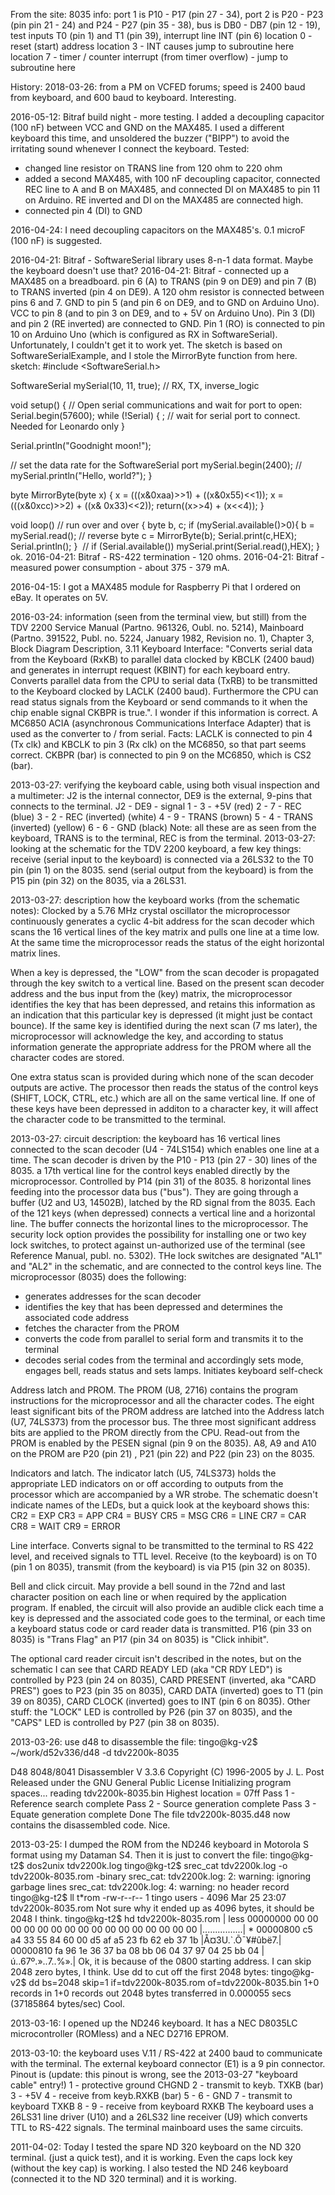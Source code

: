 From the site:
8035 info: port 1 is P10 - P17 (pin 27 - 34), port 2 is P20 - P23 (pin pin 21 - 24) and P24 - P27 (pin 35 - 38), bus is DB0 - DB7 (pin 12 - 19), test inputs T0 (pin 1) and T1 (pin 39), interrupt line INT (pin 6)
location 0 - reset (start) address
location 3 - INT causes jump to subroutine here
location 7 - timer / counter interrupt (from timer overflow) - jump to subroutine here

History:
2018-03-26: from a PM on VCFED forums; speed is 2400 baud from keyboard, and 600 baud to keyboard. Interesting.

2016-05-12: Bitraf build night - more testing. I added a decoupling capacitor (100 nF) between VCC and GND on the MAX485. I used a different keyboard this time, and unsoldered the buzzer ("BIPP") to avoid the irritating sound whenever I connect the keyboard. Tested:
- changed line resistor on TRANS line from 120 ohm to 220 ohm
- added a second MAX485, with 100 nF decoupling capacitor, connected REC line to A and B on MAX485, and connected DI on MAX485 to pin 11 on Arduino. RE inverted and DI on the MAX485 are connected high.
- connected pin 4 (DI) to GND

2016-04-24: I need decoupling capacitors on the MAX485's. 0.1 microF (100 nF) is suggested.

2016-04-21: Bitraf - SoftwareSerial library uses 8-n-1 data format. Maybe the keyboard doesn't use that?
2016-04-21: Bitraf - connected up a MAX485 on a breadboard. pin 6 (A) to TRANS (pin 9 on DE9) and pin 7 (B) to TRANS inverted (pin 4 on DE9). A 120 ohm resistor is connected between pins 6 and 7. GND to pin 5 (and pin 6 on DE9, and to GND on Arduino Uno). VCC to pin 8 (and to pin 3 on DE9, and to + 5V on Arduino Uno). Pin 3 (DI) and pin 2 (RE inverted) are connected to GND. Pin 1 (RO) is connected to pin 10 on Arduino Uno (which is configured as RX in SoftwareSerial). Unfortunately, I couldn't get it to work yet. The sketch is based on SoftwareSerialExample, and I stole the MirrorByte function from here.
sketch:
#include <SoftwareSerial.h>

SoftwareSerial mySerial(10, 11, true); // RX, TX, inverse_logic

void setup()
{
  // Open serial communications and wait for port to open:
  Serial.begin(57600);
  while (!Serial) {
    ; // wait for serial port to connect. Needed for Leonardo only
  }


  Serial.println("Goodnight moon!");

  // set the data rate for the SoftwareSerial port
  mySerial.begin(2400);
  // mySerial.println("Hello, world?");
}

byte MirrorByte(byte x)
  {
    x = (((x&0xaa)>>1) + ((x&0x55)<<1));
    x = (((x&0xcc)>>2) + ((x& 0x33)<<2));
    return((x>>4) + (x<<4));
  }

void loop() // run over and over
{
  byte b, c;
  if (mySerial.available()>0){
    b = mySerial.read();
    // reverse byte
    c = MirrorByte(b);
    Serial.print(c,HEX);
    Serial.println();
  }
 // if (Serial.available())
    mySerial.print(Serial.read(),HEX);
}
ok.
2016-04-21: Bitraf - RS-422 termination - 120 ohms.
2016-04-21: Bitraf - measured power consumption - about 375 - 379 mA.

2016-04-15: I got a MAX485 module for Raspberry Pi that I ordered on eBay. It operates on 5V.

2016-03-24: information (seen from the terminal view, but still) from the TDV 2200 Service Manual (Partno. 961326, Oubl. no. 5214), Mainboard (Partno. 391522, Publ. no. 5224, January 1982, Revision no. 1), Chapter 3, Block Diagram Description, 3.11 Keyboard Interface: "Converts serial data from the Keyboard (RxKB) to parallel data clocked by KBCLK (2400 baud) and generates in interrupt request (KBINT) for each keyboard entry. Converts parallel data from the CPU to serial data (TxRB) to be transmitted to the Keyboard clocked by LACLK (2400 baud). Furthermore the CPU can read status signals from the Keyboard or send commands to it when the chip enable signal CKBPR is true.". I wonder if this information is correct. A MC6850 ACIA (asynchronous Communications Interface Adapter) that is used as the converter to / from serial. Facts: LACLK is connected to pin 4 (Tx clk)  and KBCLK to pin 3 (Rx clk) on the MC6850, so that part seems correct. CKBPR (bar) is connected to pin 9 on the MC6850, which is CS2 (bar).

2013-03-27: verifying the keyboard cable, using both visual inspection and a multimeter:
J2 is the internal connector, DE9 is the external, 9-pins that connects to the terminal.
J2 - DE9 - signal
1 - 3 - +5V (red)
2 - 7 - REC (blue)
3 - 2 - REC (inverted) (white)
4 - 9 - TRANS (brown)
5 - 4 - TRANS (inverted) (yellow)
6 - 6 - GND (black)
Note: all these are as seen from the keyboard, TRANS is to the terminal, REC is from the terminal.
2013-03-27: looking at the schematic for the TDV 2200 keyboard, a few key things:
receive (serial input to the keyboard) is connected via a 26LS32 to the T0 pin (pin 1) on the 8035.
send (serial output from the keyboard) is from the P15 pin (pin 32) on the 8035, via a 26LS31.

2013-03-27: description how the keyboard works (from the schematic notes): Clocked by a 5.76 MHz crystal oscillator the microprocessor continuously generates a cyclic 4-bit address for the scan decoder which scans the 16 vertical lines of the key matrix and pulls one line at a time low. At the same time the microprocessor reads the status of the eight horizontal matrix lines.

When a key is depressed, the "LOW" from the scan decoder is propagated through the key switch to a vertical line. Based on the present scan decoder address and the bus input from the (key) matrix, the microprocessor identifies the key that has been depressed, and retains this information as an indication that this particular key is depressed (it might just be contact bounce). If the same key is identified during the next scan (7 ms later), the microprocessor will acknowledge the key, and according to status information generate the appropriate address for the PROM where all the character codes are stored.

One extra status scan is provided during which none of the scan decoder outputs are active. The processor then reads the status of the control keys (SHIFT, LOCK, CTRL, etc.) which are all on the same vertical line. If one of these keys have been depressed in additon to a character key, it will affect the character code to be transmitted to the terminal.

2013-03-27: circuit description:
the keyboard has 16 vertical lines connected to the scan decoder (U4 - 74LS154) which enables one line at a time. The scan decoder is driven by the P10 - P13 (pin 27 - 30) lines of the 8035.
a 17th vertical line for the control keys enabled directly by the microprocessor. Controlled by P14 (pin 31) of the 8035.
8 horizontal lines feeding into the processor data bus ("bus"). They are going through a buffer (U2 and U3, 14502B), latched by the RD signal from the 8035.
Each of the 121 keys (when depressed) connects a vertical line and a horizontal line. The buffer connects the horizontal lines to the microprocessor.
The security lock option provides the possibility for installing one or two key lock switches, to protect against un-authorized use of the terminal (see Reference Manual, publ. no. 5302). THe lock switches are designated "AL1" and "AL2" in the schematic, and are connected to the control keys line.
The microprocessor (8035) does the following:
- generates addresses for the scan decoder
- identifies the key that has been depressed and determines the associated code address
- fetches the character from the PROM
- converts the code from parallel to serial form and transmits it to the terminal
- decodes serial codes from the terminal and accordingly sets mode, engages bell, reads status and sets lamps. Initiates keyboard self-check

Address latch and PROM. The PROM  (U8, 2716) contains the program instructions for the microprocessor and all the character codes. The eight least significant bits of the PROM address are latched into the Address latch (U7, 74LS373) from the processor bus. The three most significant address bits are applied to the PROM directly from the CPU. Read-out from the PROM is enabled by the PESEN signal (pin 9 on the 8035). A8, A9 and A10 on the PROM are P20 (pin 21) , P21 (pin 22) and P22 (pin 23) on the 8035.

Indicators and latch. The indicator latch (U5, 74LS373) holds the appropriate LED indicators on or off according to outputs from the processor which are accompanied by a WR strobe. The schematic doesn't indicate names of the LEDs, but a quick look at the keyboard shows this:
CR2 = EXP
CR3 = APP
CR4 = BUSY
CR5 = MSG
CR6 = LINE
CR7 = CAR
CR8 = WAIT
CR9 = ERROR

Line interface. Converts signal to be transmitted to the terminal to RS 422 level, and received signals to TTL level. Receive (to the keyboard) is on T0 (pin 1 on 8035), transmit (from the keyboard) is via P15 (pin 32 on 8035).

Bell and click circuit. May provide a bell sound in the 72nd and last character position on each line or when required by the application program. If enabled, the circuit will also provide an audible click each time a key is depressed and the associated code goes to the terminal, or each time a keyboard status code or card reader data is transmitted. P16 (pin 33 on 8035) is "Trans Flag" an P17 (pin 34 on 8035) is "Click inhibit".

The optional card reader circuit isn't described in the notes, but on the schematic I can see that CARD READY LED (aka "CR RDY LED") is controlled by P23 (pin 24 on 8035), CARD PRESENT (inverted, aka "CARD PRES") goes to P23 (pin 35 on 8035), CARD DATA (inverted)  goes to T1 (pin 39 on 8035), CARD CLOCK (inverted) goes to INT (pin 6 on 8035).
Other stuff: the "LOCK" LED is controlled by P26 (pin 37 on 8035), and the "CAPS" LED is controlled by P27 (pin 38 on 8035).

2013-03-26: use d48 to disassemble the file:
tingo@kg-v2$ ~/work/d52v336/d48 -d tdv2200k-8035

D48 8048/8041 Disassembler V 3.3.6
Copyright (C) 1996-2005 by J. L. Post
Released under the GNU General Public License
Initializing program spaces...
reading tdv2200k-8035.bin
Highest location = 07ff
Pass 1 - Reference search complete
Pass 2 - Source generation complete
Pass 3 - Equate generation complete
Done
The file tdv2200k-8035.d48 now contains the disassembled code. Nice.

2013-03-25: I dumped the ROM from the ND246 keyboard in Motorola S format using my Dataman S4. Then it is just to convert the file:
tingo@kg-t2$ dos2unix tdv2200k.log
tingo@kg-t2$ srec_cat tdv2200k.log -o tdv2200k-8035.rom -binary
srec_cat: tdv2200k.log: 2: warning: ignoring garbage lines
srec_cat: tdv2200k.log: 4: warning: no header record
tingo@kg-t2$ ll  t*rom
-rw-r--r--  1 tingo  users  - 4096 Mar 25 23:07 tdv2200k-8035.rom
Not sure why it ended up as 4096 bytes, it should be 2048 I think.
tingo@kg-t2$ hd tdv2200k-8035.rom | less
00000000  00 00 00 00 00 00 00 00  00 00 00 00 00 00 00 00  |................|
*
00000800  c5 a4 33 55 84 60 00 d5  af a5 23 fb 62 eb 37 1b  |Å¤3U.`.Õ¯¥#ûbë7.|
00000810  fa 96 1e 36 37 ba 08 bb  06 04 37 97 04 25 bb 04  |ú..67º.»..7..%».|
Ok, it is because of the 0800 starting address. I can skip 2048 zero bytes, I think.
Use dd to cut off the first 2048 bytes:
tingo@kg-v2$ dd bs=2048 skip=1 if=tdv2200k-8035.rom of=tdv2200k-8035.bin
1+0 records in
1+0 records out
2048 bytes transferred in 0.000055 secs (37185864 bytes/sec)
Cool.

2013-03-16: I opened up the ND246 keyboard. It has a NEC D8035LC microcontroller (ROMless) and a NEC D2716 EPROM.

2013-03-10: the keyboard uses V.11 / RS-422 at 2400 baud to communicate with the terminal. The external keyboard connector (E1) is a 9 pin connector. Pinout is (update: this pinout is wrong, see the 2013-03-27 "keyboard cable" entry!)
1 - protective ground CHGND
2 - transmit to keyb. TXKB (bar)
3 - +5V
4 - receive from keyb.RXKB (bar)
5 -
6 - GND
7 - transmit to keyboard TXKB
8 -
9 - receive from keyboard RXKB
The keyboard uses a 26LS31 line driver (U10) and a 26LS32 line receiver (U9) which converts TTL to RS-422 signals. The terminal mainboard uses the same circuits.

2011-04-02: Today I tested the spare ND 320 keyboard on the ND 320 terminal. (just a quick test), and it is working. Even the caps lock key (without the key cap) is working. I also tested the ND 246 keyboard (connected it to the ND 320 terminal) and it is working.
